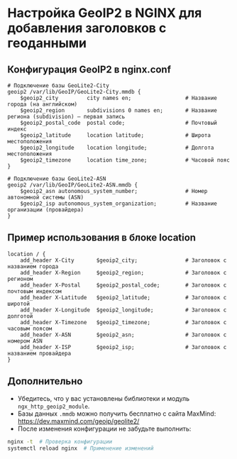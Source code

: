 # Настройка GeoIP2 в NGINX для добавления заголовков с геоданными

## Конфигурация GeoIP2 в nginx.conf

```nginx
# Подключение базы GeoLite2-City
geoip2 /var/lib/GeoIP/GeoLite2-City.mmdb {
    $geoip2_city         city names en;                 # Название города (на английском)
    $geoip2_region       subdivisions 0 names en;       # Название региона (subdivision) — первая запись
    $geoip2_postal_code  postal code;                   # Почтовый индекс
    $geoip2_latitude     location latitude;             # Широта местоположения
    $geoip2_longitude    location longitude;            # Долгота местоположения
    $geoip2_timezone     location time_zone;            # Часовой пояс
}

# Подключение базы GeoLite2-ASN
geoip2 /var/lib/GeoIP/GeoLite2-ASN.mmdb {
    $geoip2_asn autonomous_system_number;               # Номер автономной системы (ASN)
    $geoip2_isp autonomous_system_organization;         # Название организации (провайдера)
}
```

## Пример использования в блоке location

```nginx
location / {
    add_header X-City       $geoip2_city;               # Заголовок с названием города
    add_header X-Region     $geoip2_region;             # Заголовок с регионом
    add_header X-Postal     $geoip2_postal_code;        # Заголовок с почтовым индексом
    add_header X-Latitude   $geoip2_latitude;           # Заголовок с широтой
    add_header X-Longitude  $geoip2_longitude;          # Заголовок с долготой
    add_header X-Timezone   $geoip2_timezone;           # Заголовок с часовым поясом
    add_header X-ASN        $geoip2_asn;                # Заголовок с номером ASN
    add_header X-ISP        $geoip2_isp;                # Заголовок с названием провайдера
}
```

## Дополнительно

- Убедитесь, что у вас установлены библиотеки и модуль `ngx_http_geoip2_module`.
- Базы данных `.mmdb` можно получить бесплатно с сайта MaxMind: https://dev.maxmind.com/geoip/geolite2/
- После изменения конфигурации не забудьте выполнить:

```bash
nginx -t  # Проверка конфигурации
systemctl reload nginx  # Применение изменений
```

